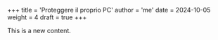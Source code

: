 +++
title = 'Proteggere il proprio PC'
author = 'me'
date = 2024-10-05
weight = 4
draft = true
+++

This is a new content.